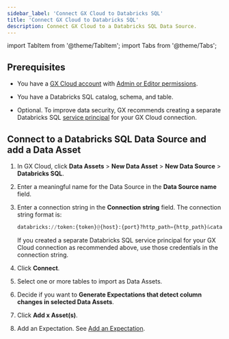 ```yaml
---
sidebar_label: 'Connect GX Cloud to Databricks SQL'
title: 'Connect GX Cloud to Databricks SQL'
description: Connect GX Cloud to a Databricks SQL Data Source.
---
```


import TabItem from '@theme/TabItem';
import Tabs from '@theme/Tabs';

## Prerequisites

- You have a [GX Cloud account](https://greatexpectations.io/cloud) with [Admin or Editor permissions](/cloud/users/manage_users.md#roles-and-responsibilities).

- You have a Databricks SQL catalog, schema, and table.

- Optional. To improve data security, GX recommends creating a separate Databricks SQL [service principal](https://docs.databricks.com/en/admin/users-groups/service-principals.html#manage-service-principals-in-your-account) for your GX Cloud connection.

## Connect to a Databricks SQL Data Source and add a Data Asset

1. In GX Cloud, click **Data Assets** > **New Data Asset** > **New Data Source** > **Databricks SQL**.

2. Enter a meaningful name for the Data Source in the **Data Source name** field.

3. Enter a connection string in the **Connection string** field. The connection string format is:

   ```python title="Databricks SQL connection string"
   databricks://token:{token}@{host}:{port}?http_path={http_path}&catalog={catalog}&schema={schema}
   ```

   If you created a separate Databricks SQL service principal for your GX Cloud connection as recommended above, use those credentials in the connection string. 

4. Click **Connect**.

5. Select one or more tables to import as Data Assets.

6. Decide if you want to **Generate Expectations that detect column changes in selected Data Assets**.

7. Click **Add x Asset(s)**. 

8. Add an Expectation. See [Add an Expectation](/cloud/expectations/manage_expectations.md#add-an-expectation).